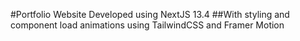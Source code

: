 #Portfolio Website Developed using NextJS 13.4 
##With styling and component load animations using TailwindCSS and Framer Motion
